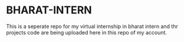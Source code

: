 # BHARAT-INTERN
This is a seperate repo for my virtual internship in bharat intern and thr projects code are being uploaded here in this repo of my account. 
